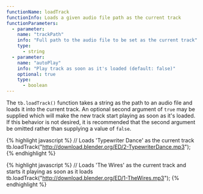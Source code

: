 ```yaml
---
functionName: loadTrack
functionInfo: Loads a given audio file path as the current track
functionParameters:
  - parameter:
    name: "trackPath"
    info: "Full path to the audio file to be set as the current track"
    type:
      - string
  - parameter:
    name: "autoPlay"
    info: "Play track as soon as it's loaded (default: false)"
    optional: true
    type:
      - boolean
---
```


The `tb.loadTrack()` function takes a string as the path to an audio file and loads it into the current track. An optional second argument of `true` may be supplied which will make the new track start playing as soon as it's loaded. If this behavior is not desired, it is recommended that the second argument be omitted rather than supplying a value of `false`.

{% highlight javascript %}
// Loads 'Typewriter Dance' as the current track
tb.loadTrack("http://download.blender.org/ED/2-TypewriterDance.mp3");
{% endhighlight %}

{% highlight javascript %}
// Loads 'The Wires' as the current track and starts it playing as soon as it loads
tb.loadTrack("http://download.blender.org/ED/1-TheWires.mp3");
{% endhighlight %}